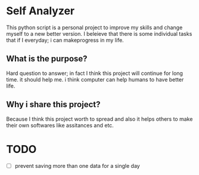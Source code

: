 # Self Analyzer
This python script is a personal project to improve my skills and change myself to a new better version. I beleieve that there is some individual tasks that if I everyday; i can makeprogress in my life.

## What is the purpose?
Hard question to answer; in fact I think this project will continue for long time. it should help me. i think computer can help humans to have better life.

## Why i share this project?
Because I think this project worth to spread and also it helps others to make their own softwares like assitances and etc.

# TODO
- [ ] prevent saving more than one data for a single day